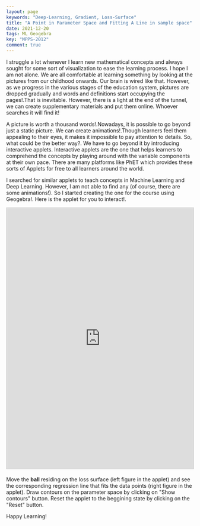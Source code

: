 ```yaml
---
layout: page
keywords: "Deep-Learning, Gradient, Loss-Surface"
title: "A Point in Parameter Space and Fitting A Line in sample space"
date: 2021-12-20
tags: ML Geogebra
key: "MPPS-2012"
comment: true
---
```


<p> I struggle a lot whenever I learn new mathematical concepts and always sought for some sort of visualization to ease the learning process.
I hope I am not alone. We are all comfortable at learning something by looking at the pictures from our childhood onwards.
Our brain is wired like that. However, as we progress in the various stages of the education system, pictures are dropped gradually 
and words and definitions start occupying the pages!.That is inevitable. However, there is a light at the end of the tunnel, we can create supplementary materials 
and put them online. Whoever searches it will find it! </p>

<p> A picture is worth a thousand words!.Nowadays, it is possible to go beyond just a static picture. We can create animations!.Though learners feel them appealing to 
their eyes, it makes it impossible to pay attention to details. So, what could be the better way?. We have to go beyond it by introducing interactive applets. 
Interactive applets are the one that helps learners to comprehend the concepts by playing around with the variable components at their own pace. 
There are many platforms like PhET which provides these sorts of Applets for free to all learners around the world.</p>

<p> I searched for similar applets to teach concepts in Machine Learning and Deep Learning. However, I am not able to find any (of course, there are some animations!). 
So I started creating the one for the course using Geogebra!. Here is the applet for you to interact!.</p>
<div class="extensions extensions--slide">
  <iframe src="https://www.geogebra.org/material/iframe/id/evjby7mb/width/1020/height/700/border/888888/sfsb/true/smb/false/stb/false/stbh/false/ai/false/asb/false/sri/false/rc/false/ld/false/sdz/true/ctl/false"
    width="595" height="700" frameborder="0" marginwidth="0" marginheight="0" scrolling="no"
    style="border:1px solid #CCC; border-width:1px; margin-bottom:5px; max-width: 100%;" allowfullscreen>
  </iframe>
</div>

<p> Move the <b> ball </b> residing on the loss surface (left figure in the applet) and see the corresponding regression line that fits the data points (right figure in the applet). Draw contours on the parameter space  by clicking on "Show contours" button. Reset the applet to the beggining state by clicking on the "Reset" button.

Happy Learning!

